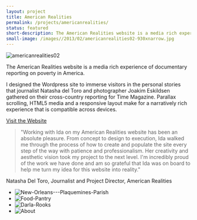 ```yaml
---
layout: project
title: American Realities
permalink: /projects/americanrealities/
status: featured
short-description: The American Realities website is a media rich experience of documentary reporting on poverty in America. 
small-image: /images//2013/02/americanrealities02-930xnarrow.jpg
---
```

<img class="alignnone block-th" alt="americanrealities02" src="{{ site.baseurl }}/images//2013/02/americanrealities02.jpg"  />

The American Realities website is a media rich experience of documentary reporting on poverty in America. 

I designed the Wordpress site to immerse visitors in the personal stories that journalist Natasha del Toro and photographer Joakim Eskildsen gathered on their cross-country reporting for Time Magazine. Parallax scrolling, HTML5 media and a responsive layout make for a narratively rich experience that is compatible across devices. 


<a href="http://americanrealities.org/" target="_blank" class="button small info">Visit the Website</a> 

> "Working with Ida on my American Realities website has been an absolute pleasure. From concept to design to execution, Ida walked me through the process of how to create and populate the site every step of the way with patience and professionalism. Her creativity and aesthetic vision took my project to the next level. I'm incredibly proud of the work we have done and am so grateful that Ida was on board to help me turn my idea for this website into reality." 
> 
Natasha Del Toro, Journalist and Project Director, American Realities


<ul class="medium-block-grid-2 small-block-grid-1 ">

<li><img class="block-th" alt="New-Orleans---Plaquemines-Parish" src="{{ site.baseurl }}/images//2013/02/New-Orleans-Plaquemines-Parish-931x1024.jpg" /></li>

<li><img class="block-th" alt="Food-Pantry" src="{{ site.baseurl }}/images//2013/02/Food-Pantry-930x1024.jpg" /></li>

<li><img class="block-th" alt="Darla-Rooks" src="{{ site.baseurl }}/images//2013/02/Darla-Rooks-930x1024.jpg"  /></li>

<li><img class="block-th" alt="About" src="{{ site.baseurl }}/images//2013/02/About-930x1024.jpg"  /></li>

</ul>

